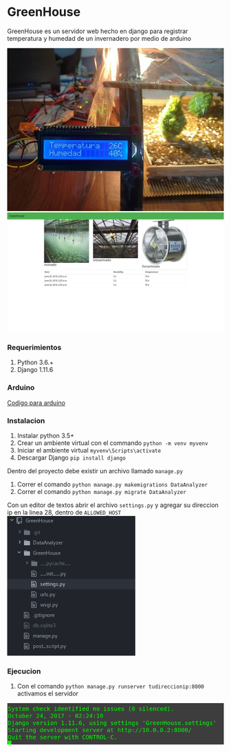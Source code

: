 # GreenHouse
GreenHouse es un servidor web hecho en django para registrar temperatura y humedad de un invernadero por medio de arduino


![Screenshot](/images/arduino.jpg)
![Screenshot](/images/demo.png)



### Requerimientos

1. Python 3.6.+
1. Django 1.11.6

### Arduino
[Codigo para arduino](https://github.com/oalberto96/ArduinoESP8266/blob/master/Examples/SendSensorDataHttpDisplay.ino)

### Instalacion

1. Instalar python 3.5+
1. Crear un ambiente virtual con el commando `python -m venv myvenv`
1. Iniciar el ambiente virtual `myvenv\Scripts\activate`
1. Descargar Django `pip install django`

Dentro del proyecto debe existir un archivo llamado `manage.py`

1. Correr el comando `python manage.py makemigrations DataAnalyzer`
1. Correr el comando `python manage.py migrate DataAnalyzer`

Con un editor de textos abrir el archivo `settings.py` y agregar su direccion ip en la linea 28, dentro de `ALLOWED_HOST`
![Settings](/images/settings.png)

### Ejecucion

1. Con el comando `python manage.py runserver tudireccionip:8000` activamos el servidor

![Server running](/images/server.png)
